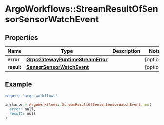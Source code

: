 # ArgoWorkflows::StreamResultOfSensorSensorWatchEvent

## Properties

| Name | Type | Description | Notes |
| ---- | ---- | ----------- | ----- |
| **error** | [**GrpcGatewayRuntimeStreamError**](GrpcGatewayRuntimeStreamError.md) |  | [optional] |
| **result** | [**SensorSensorWatchEvent**](SensorSensorWatchEvent.md) |  | [optional] |

## Example

```ruby
require 'argo_workflows'

instance = ArgoWorkflows::StreamResultOfSensorSensorWatchEvent.new(
  error: null,
  result: null
)
```

